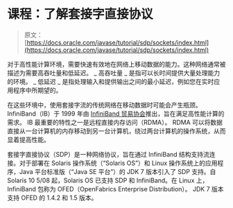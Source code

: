 # 课程：了解套接字直接协议

> 原文： [https://docs.oracle.com/javase/tutorial/sdp/sockets/index.html](https://docs.oracle.com/javase/tutorial/sdp/sockets/index.html)

对于高性能计算环境，需要快速有效地在网络上移动数据的能力。这种网络通常被描述为需要高吞吐量和低延迟。 _ 高吞吐量 _ 是指可以长时间提供大量处理能力的环境。 _ 低延迟 _ 是指处理输入和提供输出之间的最小延迟，例如您在实时应用程序中所期望的。

在这些环境中，使用套接字流的传统网络在移动数据时可能会产生瓶颈。 InfiniBand（IB）于 1999 年由 [InfiniBand 贸易协会](http://www.infinibandta.org/)推出，旨在满足高性能计算的需求。 IB 最重要的特性之一是远程直接内存访问（RDMA）。 RDMA 可以将数据直接从一台计算机的内存移动到另一台计算机，绕过两台计算机的操作系统，从而显着提高性能。

套接字直接协议（SDP）是一种网络协议，旨在通过 InfiniBand 结构支持流连接。对于部署在 Solaris 操作系统（“Solaris OS”）和 Linux 操作系统上的应用程序，Java 平台标准版（“Java SE 平台”）的 JDK 7 版本引入了 SDP 支持。自 Solaris 10 5/08 起，Solaris OS 已支持 SDP 和 InfiniBand。在 Linux 上，InfiniBand 包称为 OFED（OpenFabrics Enterprise Distribution）。 JDK 7 版本支持 OFED 的 1.4.2 和 1.5 版本。